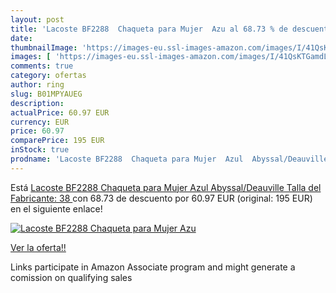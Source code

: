 ```yaml
---
layout: post
title: 'Lacoste BF2288  Chaqueta para Mujer  Azu al 68.73 % de descuento'
date: 
thumbnailImage: 'https://images-eu.ssl-images-amazon.com/images/I/41QsKTGamdL._SL200_.jpg'
images: [ 'https://images-eu.ssl-images-amazon.com/images/I/41QsKTGamdL._SL200_.jpg' ]
comments: true
category: ofertas
author: ring
slug: B01MPYAUEG
description:
actualPrice: 60.97 EUR
currency: EUR
price: 60.97
comparePrice: 195 EUR
inStock: true
prodname: 'Lacoste BF2288  Chaqueta para Mujer  Azul  Abyssal/Deauville    Talla del Fabricante: 38 '
---
```


Está [Lacoste BF2288  Chaqueta para Mujer  Azul  Abyssal/Deauville    Talla del Fabricante: 38 ](https://www.amazon.es/dp/B01MPYAUEG/?tag=tolees-21) con 68.73 de descuento por 60.97 EUR (original: 195 EUR) en el siguiente enlace!

[![Lacoste BF2288  Chaqueta para Mujer  Azu](https://images-eu.ssl-images-amazon.com/images/I/41QsKTGamdL._SL200_.jpg)](https://www.amazon.es/dp/B01MPYAUEG/?tag=tolees-21)

[Ver la oferta!!](https://www.amazon.es/dp/B01MPYAUEG/?tag=tolees-21)

Links participate in Amazon Associate program and might generate a comission on qualifying sales


